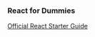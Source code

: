 ### React for Dummies

[Official React Starter Guide](https://reactjs.org/docs/getting-started.html)
